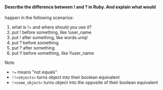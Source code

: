 #### Describe the difference between ! and ? in Ruby. And explain what would  
happen in the following scenarios:

1. what is != and where should you use it?
2. put ! before something, like !user_name
3. put ! after something, like words.uniq!
4. put ? before something
5. put ? after something
6. put !! before something, like !!user_name

>[!note]
> - `!=` means "not equals"
> - `!!<objects>` turns object into their boolean equivalent
> - `!<some_object>` turns object into the opposite of their boolean equivalent
